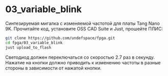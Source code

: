 # 03_variable_blink
Синтезируемая мигалка с изменяемой частотой для платы Tang Nano 9K. Прочитайте
код, установите OSS CAD Suite и Just, прошейте ПЛИС:
```sh
git clone https://github.com/undefspace/fpga.git
cd fpga/03_variable_blink
just upload_to_flash
```

Светодиод должен переключаться со скоростью 2.7 раз в секунду. Нажатие на кнопки
должно приводить к изменению частоты в разные стороны в зависимости от нажатой
кнопки.
